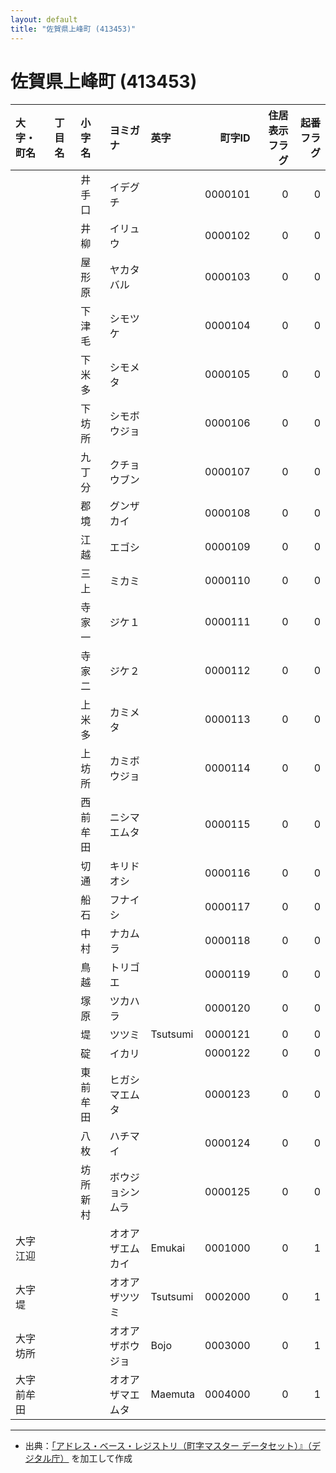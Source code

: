 ```yaml
---
layout: default
title: "佐賀県上峰町 (413453)"
---
```


# 佐賀県上峰町 (413453)

| 大字・町名 | 丁目名 | 小字名 | ヨミガナ | 英字 | 町字ID | 住居表示フラグ | 起番フラグ |
|:--------|:------|:------|:-----------------|:---------------------|--------:|----------:|--------:|
|  |  | 井手口 | イデグチ |  | 0000101 | 0 | 0 |
|  |  | 井柳 | イリュウ |  | 0000102 | 0 | 0 |
|  |  | 屋形原 | ヤカタバル |  | 0000103 | 0 | 0 |
|  |  | 下津毛 | シモツケ |  | 0000104 | 0 | 0 |
|  |  | 下米多 | シモメタ |  | 0000105 | 0 | 0 |
|  |  | 下坊所 | シモボウジョ |  | 0000106 | 0 | 0 |
|  |  | 九丁分 | クチョウブン |  | 0000107 | 0 | 0 |
|  |  | 郡境 | グンザカイ |  | 0000108 | 0 | 0 |
|  |  | 江越 | エゴシ |  | 0000109 | 0 | 0 |
|  |  | 三上 | ミカミ |  | 0000110 | 0 | 0 |
|  |  | 寺家一 | ジケ１ |  | 0000111 | 0 | 0 |
|  |  | 寺家二 | ジケ２ |  | 0000112 | 0 | 0 |
|  |  | 上米多 | カミメタ |  | 0000113 | 0 | 0 |
|  |  | 上坊所 | カミボウジョ |  | 0000114 | 0 | 0 |
|  |  | 西前牟田 | ニシマエムタ |  | 0000115 | 0 | 0 |
|  |  | 切通 | キリドオシ |  | 0000116 | 0 | 0 |
|  |  | 船石 | フナイシ |  | 0000117 | 0 | 0 |
|  |  | 中村 | ナカムラ |  | 0000118 | 0 | 0 |
|  |  | 鳥越 | トリゴエ |  | 0000119 | 0 | 0 |
|  |  | 塚原 | ツカハラ |  | 0000120 | 0 | 0 |
|  |  | 堤 | ツツミ | Tsutsumi | 0000121 | 0 | 0 |
|  |  | 碇 | イカリ |  | 0000122 | 0 | 0 |
|  |  | 東前牟田 | ヒガシマエムタ |  | 0000123 | 0 | 0 |
|  |  | 八枚 | ハチマイ |  | 0000124 | 0 | 0 |
|  |  | 坊所新村 | ボウジョシンムラ |  | 0000125 | 0 | 0 |
| 大字江迎 |  |  | オオアザエムカイ | Emukai | 0001000 | 0 | 1 |
| 大字堤 |  |  | オオアザツツミ | Tsutsumi | 0002000 | 0 | 1 |
| 大字坊所 |  |  | オオアザボウジョ | Bojo | 0003000 | 0 | 1 |
| 大字前牟田 |  |  | オオアザマエムタ | Maemuta | 0004000 | 0 | 1 |

---

- 出典：[「アドレス・ベース・レジストリ（町字マスター データセット）』（デジタル庁）](https://www.digital.go.jp/policies/base_registry_address/) を加工して作成